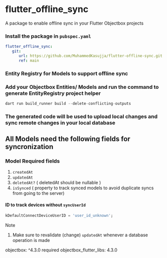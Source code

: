 # flutter_offline_sync

A package to enable offline sync in your Flutter Objectbox projects


### Install the package in `pubspec.yaml`

```yaml
flutter_offline_sync:
   git:
      url: https://github.com/MuhammedKasujja/flutter-offline-sync.git
      ref: main  
```

### Entity Registry for Models to support offline sync

### Add your Objectbox Entities/ Models and run the command to generate EntityRegistry project helper

```dart
dart run build_runner build --delete-conflicting-outputs
```

### The generated code will be used to upload local changes and sync remote changes in your local database

## All Models need the following fields for syncronization
### Model Required fields
1. `createdAt`
2. `updatedAt`
3. `deletedAt?`  ( deletedAt should be nullable )
4. `isSynced` ( property to track synced models to avoid duplicate syncs from going to the server)

#### ID to track devices without `syncUserId`
```dart
kDefaultConnectDeviceUserID = 'user_id_unknown';
```

Note
 1. Make sure to revalidate (change) `updatedAt` whenever a database operation is made

 objectbox: ^4.3.0 required
 objectbox_flutter_libs: 4.3.0